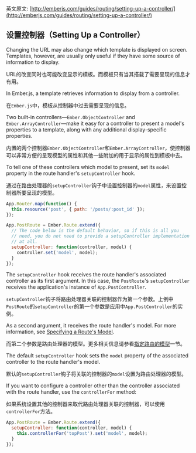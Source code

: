 英文原文: [http://emberjs.com/guides/routing/setting-up-a-controller/](http://emberjs.com/guides/routing/setting-up-a-controller/)

## 设置控制器（Setting Up a Controller）

Changing the URL may also change which template is displayed on
screen. Templates, however, are usually only useful if they have some
source of information to display.

URL的改变同时也可能改变显示的模板。而模板只有当其搭载了需要呈现的信息才有用。

In Ember.js, a template retrieves information to display from a
controller.

在`Ember.js`中，模板从控制器中过去需要呈现的信息。

Two built-in controllers—`Ember.ObjectController` and
`Ember.ArrayController`—make it easy for a controller to present a
model's properties to a template, along with any additional
display-specific properties.

内置的两个控制器`Ember.ObjectController`和`Ember.ArrayController`，使控制器可以非常方便的呈现模型的属性和其他一些附加的用于显示的属性到模板中去。

To tell one of these controllers which model to present, set its
`model` property in the route handler's `setupController` hook.

通过在路由处理器的`setupController`钩子中设置控制器的`model`属性，来设置控制器所要呈现的模型。

```js
App.Router.map(function() {
  this.resource('post', { path: '/posts/:post_id' });
});

App.PostRoute = Ember.Route.extend({
  // The code below is the default behavior, so if this is all you
  // need, you do not need to provide a setupController implementation
  // at all.
  setupController: function(controller, model) {
    controller.set('model', model);
  }
});
```

The `setupController` hook receives the route handler's associated
controller as its first argument. In this case, the `PostRoute`'s
`setupController` receives the application's instance of
`App.PostController`.

`setupController`钩子将路由处理器关联的控制器作为第一个参数。上例中`PostRoute`的`setupController`的第一个参数是应用中`App.PostController`的实例。

As a second argument, it receives the route handler's model. For more
information, see [Specifying a Route's Model][1].

而第二个参数是路由处理器的模型。更多相关信息请参看[指定路由的模型][1]一节。

[1]: /guides/routing/specifying-a-routes-model

The default `setupController` hook sets the `model` property of the
associated controller to the route handler's model.

默认的`setupController`钩子将关联的控制器的`model`设置为路由处理器的模型。

If you want to configure a controller other than the controller
associated with the route handler, use the `controllerFor` method:

如果系统设置其他的控制器来取代路由处理器关联的控制器，可以使用`controllerFor`方法。

```js
App.PostRoute = Ember.Route.extend({
  setupController: function(controller, model) {
    this.controllerFor('topPost').set('model', model);
  }
});
```
